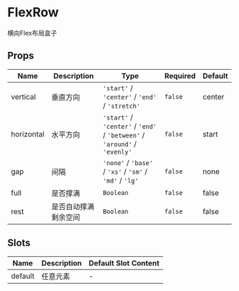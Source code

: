 # FlexRow

横向Flex布局盒子

## Props

<!-- @vuese:FlexRow:props:start -->
|Name|Description|Type|Required|Default|
|---|---|---|---|---|
|vertical|垂直方向|`'start'` / `'center'` / `'end'` / `'stretch'`|`false`|center|
|horizontal|水平方向|`'start'` / `'center'` / `'end'` / `'between'` / `'around'` / `'evenly'`|`false`|start|
|gap|间隔|`'none'` / `'base'` / `'xs'` / `'sm'` / `'md'` / `'lg'`|`false`|none|
|full|是否撑满|`Boolean`|`false`|false|
|rest|是否自动撑满剩余空间|`Boolean`|`false`|false|

<!-- @vuese:FlexRow:props:end -->


## Slots

<!-- @vuese:FlexRow:slots:start -->
|Name|Description|Default Slot Content|
|---|---|---|
|default|任意元素|-|

<!-- @vuese:FlexRow:slots:end -->


